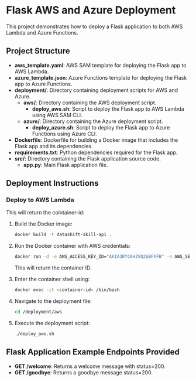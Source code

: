 # Flask AWS and Azure Deployment

This project demonstrates how to deploy a Flask application to both AWS Lambda and Azure Functions.

## Project Structure


- **aws_template.yaml**: AWS SAM template for deploying the Flask app to AWS Lambda.
- **azure_template.json**: Azure Functions template for deploying the Flask app to Azure Functions.
- **deployment/**: Directory containing deployment scripts for AWS and Azure.
  - **aws/**: Directory containing the AWS deployment script.
    - **deploy_aws.sh**: Script to deploy the Flask app to AWS Lambda using AWS SAM CLI.
  - **azure/**: Directory containing the Azure deployment script.
    - **deploy_azure.sh**: Script to deploy the Flask app to Azure Functions using Azure CLI.
- **Dockerfile**: Dockerfile for building a Docker image that includes the Flask app and its dependencies.
- **requirements.txt**: Python dependencies required for the Flask app.
- **src/**: Directory containing the Flask application source code.
  - **app.py**: Main Flask application file.

## Deployment Instructions

### Deploy to AWS Lambda

This will return the cointainer-id:

1. Build the Docker image:
    ```sh
    docker build -t datashift-skill-api .
    ```

2. Run the Docker container with AWS credentials:
    ```sh
    docker run -d -e AWS_ACCESS_KEY_ID="AKIA3RYC6HZVQ2GBFXFB" -e AWS_SECRET_ACCESS_KEY="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" -e AWS_DEFAULT_REGION="eu-central-1" -p 5000:5000 datashift-skill-api
    ```

    This will return the container ID.

3. Enter the container shell using:
    ```sh
    docker exec -it <container-id> /bin/bash
    ```

4. Navigate to the deployment file:
    ```sh
    cd /deployment/aws
    ```

5. Execute the deployment script:
    ```sh
    ./deploy_aws.sh
    

## Flask Application Example Endpoints Provided

- **GET /welcome**: Returns a welcome message with status=200.
- **GET /goodbye**: Returns a goodbye message status=200.